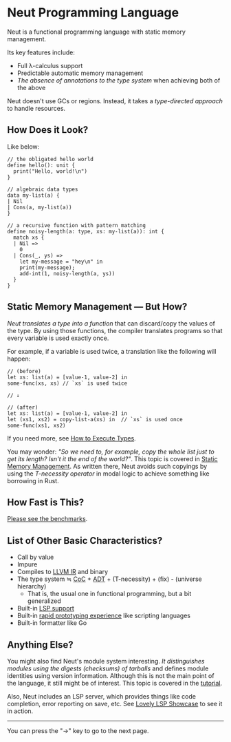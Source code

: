 # Neut Programming Language

Neut is a functional programming language with static memory management.

Its key features include:

<ul class="star-list">
  <li>Full λ-calculus support</li>
  <li>Predictable automatic memory management</li>
  <li><em>The absence of annotations to the type system</em> when achieving both of the above</li>
</ul>

Neut doesn't use GCs or regions. Instead, it takes a _type-directed approach_ to handle resources.

## How Does it Look?

Like below:

```neut
// the obligated hello world
define hello(): unit {
  print("Hello, world!\n")
}

// algebraic data types
data my-list(a) {
| Nil
| Cons(a, my-list(a))
}

// a recursive function with pattern matching
define noisy-length(a: type, xs: my-list(a)): int {
  match xs {
  | Nil =>
    0
  | Cons(_, ys) =>
    let my-message = "hey\n" in
    print(my-message);
    add-int(1, noisy-length(a, ys))
  }
}
```

## Static Memory Management — But How?

_Neut translates a type into a function_ that can discard/copy the values of the type. By using those functions, the compiler translates programs so that every variable is used exactly once.

For example, if a variable is used twice, a translation like the following will happen:

```neut
// (before)
let xs: list(a) = [value-1, value-2] in
some-func(xs, xs) // `xs` is used twice

// ↓

// (after)
let xs: list(a) = [value-1, value-2] in
let (xs1, xs2) = copy-list-a(xs) in  // `xs` is used once
some-func(xs1, xs2)
```

If you need more, see [How to Execute Types](./how-to-execute-types.md).

You may wonder: _"So we need to, for example, copy the whole list just to get its length? Isn't it the end of the world?"_. This topic is covered in [Static Memory Management](./static-memory-management.md). As written there, Neut avoids such copyings by using the _T-necessity operator_ in modal logic to achieve something like borrowing in Rust.

## How Fast is This?

[Please see the benchmarks](./benchmarks.md).

## List of Other Basic Characteristics?

- Call by value
- Impure
- Compiles to [LLVM IR](https://llvm.org/docs/LangRef.html) and binary
- The type system ≒ [CoC](https://en.wikipedia.org/wiki/Calculus_of_constructions) + [ADT](https://en.wikipedia.org/wiki/Algebraic_data_type) + (T-necessity) + (fix) - (universe hierarchy)
  - That is, the usual one in functional programming, but a bit generalized
- Built-in [LSP support](./lovely-lsp-showcase.md)
- Built-in [rapid prototyping experience](./rapid-prototyping.md) like scripting languages
- Built-in formatter like Go

## Anything Else?

You might also find Neut's module system interesting. _It distinguishes modules using the digests (checksums) of tarballs_ and defines module identities using version information. Although this is not the main point of the language, it still might be of interest. This topic is covered in the [tutorial](./hello-external-world.md).

Also, Neut includes an LSP server, which provides things like code completion, error reporting on save, etc. See [Lovely LSP Showcase](./lovely-lsp-showcase.md) to see it in action.

---

You can press the "→" key to go to the next page.

